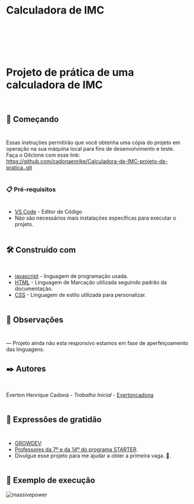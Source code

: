 <h1> Calculadora de IMC <h1/><br><br>


 Projeto de prática de uma calculadora de IMC <br><br>
## 🚀 Começando <br><br>
Essas instruções permitirão que você obtenha uma cópia do projeto em operação na sua máquina local para fins de desenvolvimento e teste. <br>
Faça o Gitclone com esse link: https://github.com/cadonaenrike/Calculadora-de-IMC-projeto-de-pratica..git<br><br>
### 📋 Pré-requisitos<br><br>
* [VS Code](https://code.visualstudio.com/) - Editor de Código<br>
* Não são necessários mais instalações especificas para executar o projeto.<br><br>
## 🛠️ Construído com <br><br>
* [javascript](https://www.javascript.com/) - linguagem de programação usada.<br>
* [HTML](https://html.com/document/) - Linguagem de Marcação utilizada seguindo padrão da documentação.<br>
* [CSS](https://developer.mozilla.org/en-US/docs/Web/CSS) - Linguagem de estilo utilizada para personalizar.<br><br>
## 🔧 Observações <br><br>
 — Projeto ainda não esta responsivo estamos em fase de aperfeiçoamento das linguagens.
## ✒️ Autores <br><br>
Éverton Henrique Cadoná - *Trabalho Inicial* - [Evertoncadona](https://github.com/cadonaenrike)<br><br>
## 🎁 Expressões de gratidão<br><br>
* [GROWDEV](https://www.growdev.com.br/).
* [Professores da 7º e da 14º do programa STARTER](https://www.growdev.com.br/).
* Divulgue esse projeto para me ajudar a obter a primeira vaga. 📢.<br><br>
## 🚀 Exemplo de execução <br>
![massivepower](https://user-images.githubusercontent.com/95323804/226181540-a44e61e0-e14f-48f0-b6df-386d204899db.gif)
